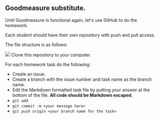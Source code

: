 ## Goodmeasure substitute.

Until Goodmeasure is functional again, let's use GitHub to do the homework.

Each student should have their own repository with push and pull access.

The file structure is as follows:

![](http://bit.ly/2MjJlWk)
Clone this repository to your computer.

For each homework task do the following:
    
* Create an issue.
* Create a branch with the issue number and task name as the branch name.
* Edit the Markdown formatted task file by putting your answer at the bottom of the file.
  **All code should be Markdown escaped.**
* `git add`
* `git commit -m <your message here>`
* `git push origin <your branch name for the task>`